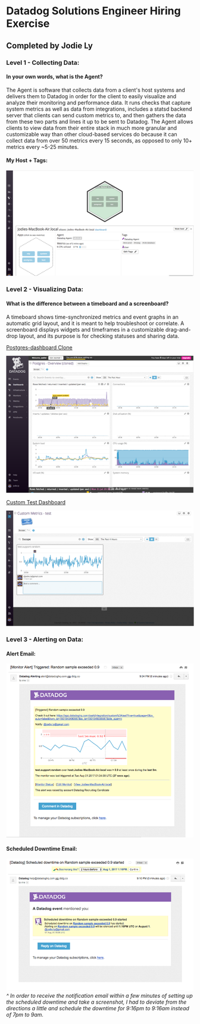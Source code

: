 # Datadog Solutions Engineer Hiring Exercise
## Completed by Jodie Ly

### Level 1 - Collecting Data:

#### In your own words, what is the Agent?
The Agent is software that collects data from a client's host systems and delivers them to Datadog in order for the client to easily visualize and analyze their monitoring and performance data. It runs checks that capture system metrics as well as data from integrations, includes a statsd backend server that clients can send custom metrics to, and then gathers the data from these two parts and lines it up to be sent to Datadog. The Agent allows clients to view data from their entire stack in much more granular and customizable way than other cloud-based services do because it can collect data from over 50 metrics every 15 seconds, as opposed to only 10+ metrics every ~5-25 minutes.

#### My Host + Tags:
!['Screenshot of Host Map Page:'](/Screenshots/Host_Map.png)

### Level 2 - Visualizing Data:

#### What is the difference between a timeboard and a screenboard?
A timeboard shows time-synchronized metrics and event graphs in an automatic grid layout, and it is meant to help troubleshoot or correlate. A screenboard displays widgets and timeframes in a customizable drag-and-drop layout, and its purpose is for checking statuses and sharing data. 

[Postgres-dashboard Clone](https://app.datadoghq.com/dash/331943/postgres---overview-cloned?live=true&page=0&is_auto=false&from_ts=1501546923391&to_ts=1501550523391&tile_size=m)

![](/Screenshots/Postgres_Dashboard_Clone.png)

[Custom Test Dashboard](https://app.datadoghq.com/dash/integration/custom%3Atest?live=true&page=0&is_auto=false&from_ts=1501547162584&to_ts=1501550762584&tile_size=m)

![](/Screenshots/Test.support.random_Graph.png)

### Level 3 - Alerting on Data:

#### Alert Email:
!['Screenshot of Alert Email:'](/Screenshots/Alert_Email.png)

#### Scheduled Downtime Email:
!['Screenshot of Scheduled Downtime:'](/Screenshots/Scheduled_Downtime.png)
*^ In order to receive the notification email within a few minutes of setting up the scheduled downtime and take a screenshot, I had to deviate from the directions a little and schedule the downtime for 9:16pm to 9:16am instead of 7pm to 9am.*
